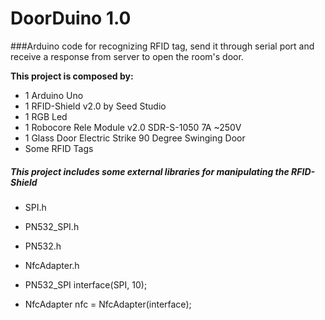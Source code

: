 DoorDuino 1.0
=========

###Arduino code for recognizing RFID tag, send it through serial port and receive a response from server to open the room's door.

**This project is composed by:**

- 1 Arduino Uno
- 1 RFID-Shield v2.0 by Seed Studio
- 1 RGB Led
- 1 Robocore Rele Module v2.0 SDR-S-1050 7A ~250V
- 1 Glass Door Electric Strike 90 Degree Swinging Door
- Some RFID Tags


##### This project includes some external libraries for manipulating the RFID-Shield

- SPI.h
- PN532_SPI.h
- PN532.h
- NfcAdapter.h
 
- PN532_SPI interface(SPI, 10);
- NfcAdapter nfc = NfcAdapter(interface);

